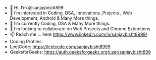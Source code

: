 - 👋 Hi, I’m @sanjaybisht899
- 👀 I’m interested in Coding, DSA, Innovations ,Projects , Web Development, Android & Many More things.
- 🌱 I’m currently Coding, DSA & Many More things.
- 💞️ I’m looking to collaborate on Web Projects and Chrome Extinctions.
- 📫 Reach me ... here https://www.linkedin.com/in/sanjaybisht8999/
- Coding Profiles:
- LeetCode: https://leetcode.com/sanjaybisht8999  
- GeeksforGeeks: https://auth.geeksforgeeks.org/user/sanjaybisht899

<!---
sanjaybisht899/sanjaybisht899 is a ✨ special ✨ repository because its `README.md` (this file) appears on your GitHub profile.
You can click the Preview link to take a look at your changes.

[![Top Langs](https://github-readme-stats.vercel.app/api/top-langs/?username=sanjaybisht8999&hide=css,html&langs_count=8&layout=compact&theme=gotham)](https://github.com/sanjaybisht8999/github-readme-stats)

  ![Sanjay's GitHub stats](https://github-readme-stats.vercel.app/api?username=sanjaybisht8999&hide=stars&show_icons=true&theme=gotham)

  [![GitHub Streak](http://github-readme-streak-stats.herokuapp.com?user=sanjaybisht8999&theme=gotham&date_format=j%20M%5B%20Y%5D)](https://git.io/streak-stats)
  
  ![Profile views](https://gpvc.arturio.dev/sanjaybisht8999)

--->

 
